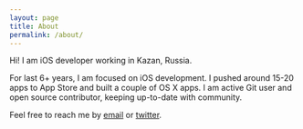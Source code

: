 ```yaml
---
layout: page
title: About
permalink: /about/
---
```


Hi! I am iOS developer working in Kazan, Russia.

For last 6+ years, I am focused on iOS development. I pushed around 15-20 apps to App Store and built a couple of OS X apps. I am active Git user and open source contributor, keeping up-to-date with community.

Feel free to reach me by [email](mailto:evgeny@aleksandrov.ws) or [twitter](https://twitter.com/ealeksandrov).
